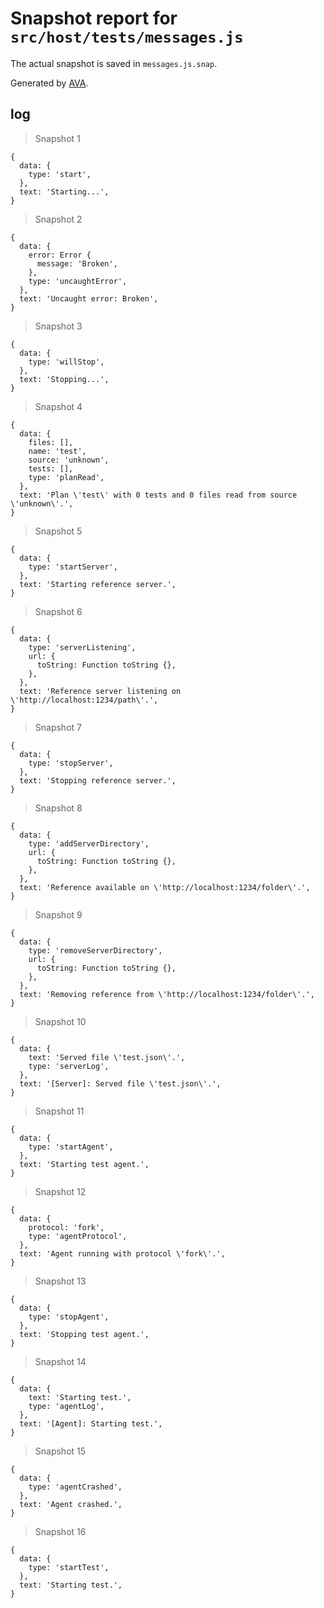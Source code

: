 # Snapshot report for `src/host/tests/messages.js`

The actual snapshot is saved in `messages.js.snap`.

Generated by [AVA](https://avajs.dev).

## log

> Snapshot 1

    {
      data: {
        type: 'start',
      },
      text: 'Starting...',
    }

> Snapshot 2

    {
      data: {
        error: Error {
          message: 'Broken',
        },
        type: 'uncaughtError',
      },
      text: 'Uncaught error: Broken',
    }

> Snapshot 3

    {
      data: {
        type: 'willStop',
      },
      text: 'Stopping...',
    }

> Snapshot 4

    {
      data: {
        files: [],
        name: 'test',
        source: 'unknown',
        tests: [],
        type: 'planRead',
      },
      text: 'Plan \'test\' with 0 tests and 0 files read from source \'unknown\'.',
    }

> Snapshot 5

    {
      data: {
        type: 'startServer',
      },
      text: 'Starting reference server.',
    }

> Snapshot 6

    {
      data: {
        type: 'serverListening',
        url: {
          toString: Function toString {},
        },
      },
      text: 'Reference server listening on \'http://localhost:1234/path\'.',
    }

> Snapshot 7

    {
      data: {
        type: 'stopServer',
      },
      text: 'Stopping reference server.',
    }

> Snapshot 8

    {
      data: {
        type: 'addServerDirectory',
        url: {
          toString: Function toString {},
        },
      },
      text: 'Reference available on \'http://localhost:1234/folder\'.',
    }

> Snapshot 9

    {
      data: {
        type: 'removeServerDirectory',
        url: {
          toString: Function toString {},
        },
      },
      text: 'Removing reference from \'http://localhost:1234/folder\'.',
    }

> Snapshot 10

    {
      data: {
        text: 'Served file \'test.json\'.',
        type: 'serverLog',
      },
      text: '[Server]: Served file \'test.json\'.',
    }

> Snapshot 11

    {
      data: {
        type: 'startAgent',
      },
      text: 'Starting test agent.',
    }

> Snapshot 12

    {
      data: {
        protocol: 'fork',
        type: 'agentProtocol',
      },
      text: 'Agent running with protocol \'fork\'.',
    }

> Snapshot 13

    {
      data: {
        type: 'stopAgent',
      },
      text: 'Stopping test agent.',
    }

> Snapshot 14

    {
      data: {
        text: 'Starting test.',
        type: 'agentLog',
      },
      text: '[Agent]: Starting test.',
    }

> Snapshot 15

    {
      data: {
        type: 'agentCrashed',
      },
      text: 'Agent crashed.',
    }

> Snapshot 16

    {
      data: {
        type: 'startTest',
      },
      text: 'Starting test.',
    }
